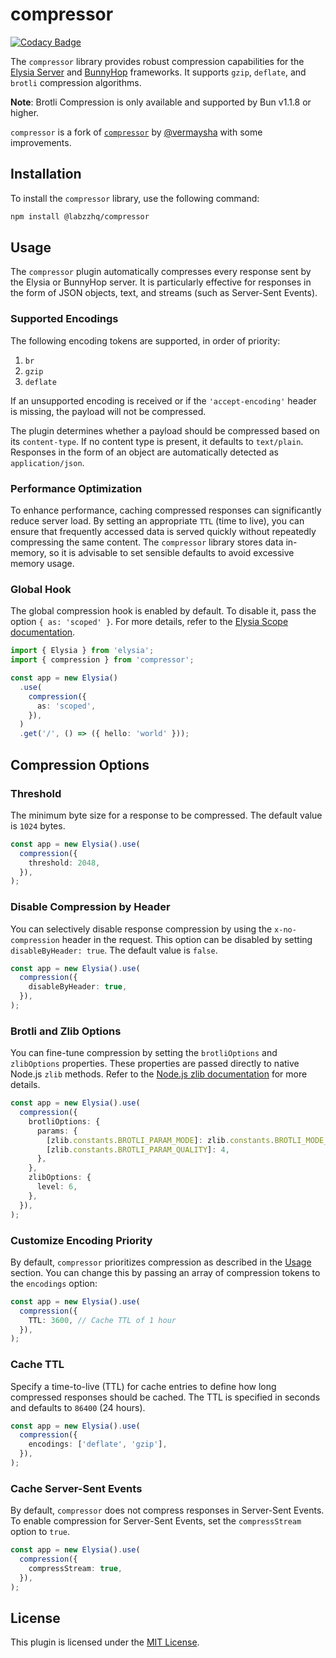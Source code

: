 # compressor

[![Codacy Badge](https://api.codacy.com/project/badge/Grade/f2e8239df3cf4b5dbdd0797a60e51070)](https://app.codacy.com/gh/labzzhq/compressor?utm_source=github.com&utm_medium=referral&utm_content=labzzhq/compressor&utm_campaign=Badge_Grade)


The `compressor` library provides robust compression capabilities for the [Elysia Server](https://elysiajs.com/essential/handler.html#response) and [BunnyHop](https://github.com/labzzhq/bunnyhop) frameworks. It supports `gzip`, `deflate`, and `brotli` compression algorithms.

**Note**: Brotli Compression is only available and supported by Bun v1.1.8 or higher.

`compressor` is a fork of [`compressor`](https://github.com/vermaysha/compressor) by [@vermaysha](https://github.com/vermaysha) with some improvements.

## Installation

To install the `compressor` library, use the following command:
```bash
npm install @labzzhq/compressor
```


## Usage

The `compressor` plugin automatically compresses every response sent by the Elysia or BunnyHop server. It is particularly effective for responses in the form of JSON objects, text, and streams (such as Server-Sent Events).

### Supported Encodings

The following encoding tokens are supported, in order of priority:

1. `br`
2. `gzip`
3. `deflate`

If an unsupported encoding is received or if the `'accept-encoding'` header is missing, the payload will not be compressed.

The plugin determines whether a payload should be compressed based on its `content-type`. If no content type is present, it defaults to `text/plain`. Responses in the form of an object are automatically detected as `application/json`.

### Performance Optimization

To enhance performance, caching compressed responses can significantly reduce server load. By setting an appropriate `TTL` (time to live), you can ensure that frequently accessed data is served quickly without repeatedly compressing the same content. The `compressor` library stores data in-memory, so it is advisable to set sensible defaults to avoid excessive memory usage.

### Global Hook

The global compression hook is enabled by default. To disable it, pass the option `{ as: 'scoped' }`. For more details, refer to the [Elysia Scope documentation](https://elysiajs.com/essential/scope.html).

```typescript
import { Elysia } from 'elysia';
import { compression } from 'compressor';

const app = new Elysia()
  .use(
    compression({
      as: 'scoped',
    }),
  )
  .get('/', () => ({ hello: 'world' }));
```


## Compression Options

### Threshold

The minimum byte size for a response to be compressed. The default value is `1024` bytes.

```typescript
const app = new Elysia().use(
  compression({
    threshold: 2048,
  }),
);
```


### Disable Compression by Header

You can selectively disable response compression by using the `x-no-compression` header in the request. This option can be disabled by setting `disableByHeader: true`. The default value is `false`.


```typescript
const app = new Elysia().use(
  compression({
    disableByHeader: true,
  }),
);
```


### Brotli and Zlib Options

You can fine-tune compression by setting the `brotliOptions` and `zlibOptions` properties. These properties are passed directly to native Node.js `zlib` methods. Refer to the [Node.js zlib documentation](https://nodejs.org/api/zlib.html) for more details.

```typescript
const app = new Elysia().use(
  compression({
    brotliOptions: {
      params: {
        [zlib.constants.BROTLI_PARAM_MODE]: zlib.constants.BROTLI_MODE_TEXT,
        [zlib.constants.BROTLI_PARAM_QUALITY]: 4,
      },
    },
    zlibOptions: {
      level: 6,
    },
  }),
);
```


### Customize Encoding Priority

By default, `compressor` prioritizes compression as described in the [Usage](#usage) section. You can change this by passing an array of compression tokens to the `encodings` option:

```typescript
const app = new Elysia().use(
  compression({
    TTL: 3600, // Cache TTL of 1 hour
  }),
);
```


### Cache TTL

Specify a time-to-live (TTL) for cache entries to define how long compressed responses should be cached. The TTL is specified in seconds and defaults to `86400` (24 hours).

```typescript
const app = new Elysia().use(
  compression({
    encodings: ['deflate', 'gzip'],
  }),
);
```


### Cache Server-Sent Events

By default, `compressor` does not compress responses in Server-Sent Events. To enable compression for Server-Sent Events, set the `compressStream` option to `true`.

```typescript
const app = new Elysia().use(
  compression({
    compressStream: true,
  }),
);
```

## License

This plugin is licensed under the [MIT License](LICENSE).

